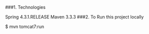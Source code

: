 ###1. Technologies

Spring 4.3.1.RELEASE
Maven 3.3.3
###2. To Run this project locally

$ mvn tomcat7:run